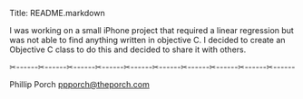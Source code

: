 Title: README.markdown

I was working on a small iPhone project that required a linear
regression but was not able to find anything written in objective
C. I decided to create an Objective C class to do this and decided
to share it with others.

✂------✂------✂------✂------✂------✂------✂------✂------✂------✂------

Phillip Porch ppporch@theporch.com
